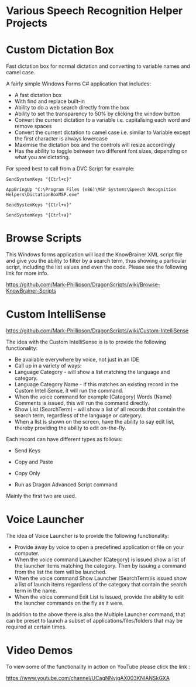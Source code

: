 # Various Speech Recognition Helper Projects

# Custom Dictation Box

Fast dictation box for normal dictation and converting to variable names and camel case.

A fairly simple Windows Forms C# application that includes:

* A fast dictation box
* With find and replace built-in
* Ability to do a web search directly from the box
* Ability to set the transparency to 50% by clicking the window button
* Convert the current dictation to a variable i.e. capitalising each word and remove spaces
* Convert the current dictation to camel case i.e. similar to Variable except the first character is always lowercase
* Maximise the dictation box and the controls will resize accordingly
* Has the ability to toggle between two different font sizes, depending on what you are dictating.

For speed best to call from a DVC Script for example:

`SendSystemKeys "{Ctrl+c}"`

`AppBringUp "C:\Program Files (x86)\MSP Systems\Speech Recognition Helpers\DictationBoxMSP.exe"`  

`SendSystemKeys "{Ctrl+v}"`

`SendSystemKeys "{Ctrl+a}"`

# Browse Scripts

This Windows forms application will load the KnowBrainer XML script file and give you the ability to filter by a search term, thus showing a particular script, including the list values and even the code. Please see the following link for more info.

https://github.com/Mark-Phillipson/DragonScripts/wiki/Browse-KnowBrainer-Scripts  

# Custom IntelliSense

https://github.com/Mark-Phillipson/DragonScripts/wiki/Custom-IntelliSense

The idea with the Custom IntelliSense is is to provide the following functionality:

* Be available everywhere by voice, not just in an IDE
* Call up in a variety of ways:
* Language Category - will show a list matching the language and category.
* Language Category Name - if this matches an existing record in the Custom IntelliSense, it will run the command.
* When the voice command for example (Category) Words (Name) Comments is issued, this will run the command directly.
* Show List (SearchTerm) - will show a list of all records that contain the search term, regardless of the language or category.
* When a list is shown on the screen, have the ability to say edit list, thereby providing the ability to edit on-the-fly.

Each record can have different types as follows:


* Send Keys

* Copy and Paste

* Copy Only

* Run as Dragon Advanced Script command

Mainly the first two are used.

# Voice Launcher

The idea of Voice Launcher is to provide the following functionality:

* Provide away by voice to open a predefined application or file on your computer.
* When the voice command Launcher (Category) is issued show a list of the launcher items matching the category. Then by issuing a command from the list the item will be launched.
* When the voice command Show Launcher (SearchTerm)is issued show a list of launch items regardless of the category that contain the search term in the name.
* When the voice command Edit List is issued, provide the ability to edit the launcher commands on the fly as it were.

In addition to the above there is also the Multiple Launcher command, that can be preset to launch a subset of applications/files/folders that may be required at certain times.

# Video Demos

To view some of the functionality in action on YouTube please click the link  :

https://www.youtube.com/channel/UCagNNvjqAX003KNIANSkGXA
